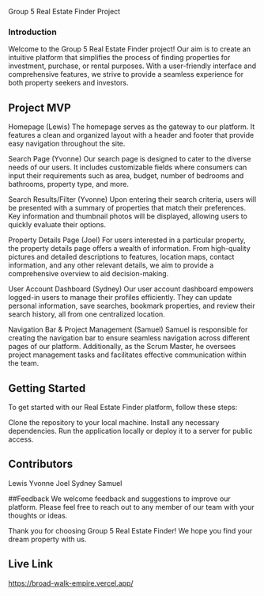 Group 5 Real Estate Finder Project
### Introduction
Welcome to the Group 5 Real Estate Finder project! Our aim is to create an intuitive platform that simplifies the process of finding properties for investment, purchase, or rental purposes. With a user-friendly interface and comprehensive features, we strive to provide a seamless experience for both property seekers and investors.

## Project MVP
Homepage (Lewis)
The homepage serves as the gateway to our platform. It features a clean and organized layout with a header and footer that provide easy navigation throughout the site.

Search Page (Yvonne)
Our search page is designed to cater to the diverse needs of our users. It includes customizable fields where consumers can input their requirements such as area, budget, number of bedrooms and bathrooms, property type, and more.

Search Results/Filter (Yvonne)
Upon entering their search criteria, users will be presented with a summary of properties that match their preferences. Key information and thumbnail photos will be displayed, allowing users to quickly evaluate their options.

Property Details Page (Joel)
For users interested in a particular property, the property details page offers a wealth of information. From high-quality pictures and detailed descriptions to features, location maps, contact information, and any other relevant details, we aim to provide a comprehensive overview to aid decision-making.

User Account Dashboard (Sydney)
Our user account dashboard empowers logged-in users to manage their profiles efficiently. They can update personal information, save searches, bookmark properties, and review their search history, all from one centralized location.

Navigation Bar & Project Management (Samuel)
Samuel is responsible for creating the navigation bar to ensure seamless navigation across different pages of our platform. Additionally, as the Scrum Master, he oversees project management tasks and facilitates effective communication within the team.

## Getting Started
To get started with our Real Estate Finder platform, follow these steps:

Clone the repository to your local machine.
Install any necessary dependencies.
Run the application locally or deploy it to a server for public access.

## Contributors
Lewis
Yvonne
Joel
Sydney
Samuel

##Feedback
We welcome feedback and suggestions to improve our platform. Please feel free to reach out to any member of our team with your thoughts or ideas.

Thank you for choosing Group 5 Real Estate Finder! We hope you find your dream property with us.


## Live Link
https://broad-walk-empire.vercel.app/
